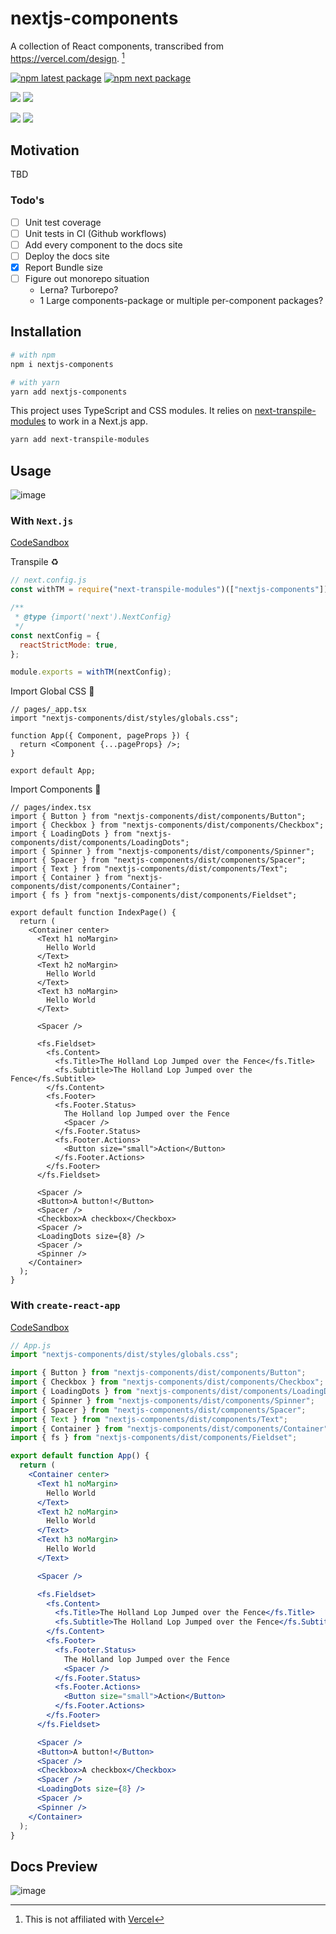 # nextjs-components

A collection of React components, transcribed from https://vercel.com/design. [^1]

[^1]: This is not affiliated with [Vercel](https://vercel.com)

[![npm latest package](https://img.shields.io/npm/v/nextjs-components/latest.svg)](https://www.npmjs.com/package/nextjs-components) [![npm next package](https://img.shields.io/npm/v/nextjs-components/next.svg)](https://www.npmjs.com/package/nextjs-components)

![](https://badgen.net/bundlephobia/min/nextjs-components) ![](https://badgen.net/bundlephobia/minzip/nextjs-components)

![](https://badgen.net/bundlephobia/dependency-count/nextjs-components) ![](https://badgen.net/bundlephobia/tree-shaking/nextjs-components)

## Motivation

TBD

### Todo's

- [ ] Unit test coverage
- [ ] Unit tests in CI (Github workflows)
- [ ] Add every component to the docs site
- [ ] Deploy the docs site
- [x] Report Bundle size
- [ ] Figure out monorepo situation
  - Lerna? Turborepo?
  - 1 Large components-package or multiple per-component packages?

## Installation

```bash
# with npm
npm i nextjs-components
```

```bash
# with yarn
yarn add nextjs-components
```

This project uses TypeScript and CSS modules. It relies on [next-transpile-modules](https://github.com/martpie/next-transpile-modules) to work in a Next.js app.

```bash
yarn add next-transpile-modules
```

## Usage

![image](https://user-images.githubusercontent.com/26389321/148150047-7c3f530e-cfc5-4f29-8a61-eb08d4397851.png)


### With `Next.js`

[CodeSandbox](https://codesandbox.io/s/nextjs-components-next-t7vil)

Transpile ♻️

```js
// next.config.js
const withTM = require("next-transpile-modules")(["nextjs-components"]);

/**
 * @type {import('next').NextConfig}
 */
const nextConfig = {
  reactStrictMode: true,
};

module.exports = withTM(nextConfig);
```

Import Global CSS 💅

```tsx
// pages/_app.tsx
import "nextjs-components/dist/styles/globals.css";

function App({ Component, pageProps }) {
  return <Component {...pageProps} />;
}

export default App;
```

Import Components 🎉

```tsx
// pages/index.tsx
import { Button } from "nextjs-components/dist/components/Button";
import { Checkbox } from "nextjs-components/dist/components/Checkbox";
import { LoadingDots } from "nextjs-components/dist/components/LoadingDots";
import { Spinner } from "nextjs-components/dist/components/Spinner";
import { Spacer } from "nextjs-components/dist/components/Spacer";
import { Text } from "nextjs-components/dist/components/Text";
import { Container } from "nextjs-components/dist/components/Container";
import { fs } from "nextjs-components/dist/components/Fieldset";

export default function IndexPage() {
  return (
    <Container center>
      <Text h1 noMargin>
        Hello World
      </Text>
      <Text h2 noMargin>
        Hello World
      </Text>
      <Text h3 noMargin>
        Hello World
      </Text>

      <Spacer />

      <fs.Fieldset>
        <fs.Content>
          <fs.Title>The Holland Lop Jumped over the Fence</fs.Title>
          <fs.Subtitle>The Holland Lop Jumped over the Fence</fs.Subtitle>
        </fs.Content>
        <fs.Footer>
          <fs.Footer.Status>
            The Holland lop Jumped over the Fence
            <Spacer />
          </fs.Footer.Status>
          <fs.Footer.Actions>
            <Button size="small">Action</Button>
          </fs.Footer.Actions>
        </fs.Footer>
      </fs.Fieldset>

      <Spacer />
      <Button>A button!</Button>
      <Spacer />
      <Checkbox>A checkbox</Checkbox>
      <Spacer />
      <LoadingDots size={8} />
      <Spacer />
      <Spinner />
    </Container>
  );
}
```

### With `create-react-app`

[CodeSandbox](https://codesandbox.io/s/nextjs-components-zhbkv)

```jsx
// App.js
import "nextjs-components/dist/styles/globals.css";

import { Button } from "nextjs-components/dist/components/Button";
import { Checkbox } from "nextjs-components/dist/components/Checkbox";
import { LoadingDots } from "nextjs-components/dist/components/LoadingDots";
import { Spinner } from "nextjs-components/dist/components/Spinner";
import { Spacer } from "nextjs-components/dist/components/Spacer";
import { Text } from "nextjs-components/dist/components/Text";
import { Container } from "nextjs-components/dist/components/Container";
import { fs } from "nextjs-components/dist/components/Fieldset";

export default function App() {
  return (
    <Container center>
      <Text h1 noMargin>
        Hello World
      </Text>
      <Text h2 noMargin>
        Hello World
      </Text>
      <Text h3 noMargin>
        Hello World
      </Text>

      <Spacer />

      <fs.Fieldset>
        <fs.Content>
          <fs.Title>The Holland Lop Jumped over the Fence</fs.Title>
          <fs.Subtitle>The Holland Lop Jumped over the Fence</fs.Subtitle>
        </fs.Content>
        <fs.Footer>
          <fs.Footer.Status>
            The Holland lop Jumped over the Fence
            <Spacer />
          </fs.Footer.Status>
          <fs.Footer.Actions>
            <Button size="small">Action</Button>
          </fs.Footer.Actions>
        </fs.Footer>
      </fs.Fieldset>

      <Spacer />
      <Button>A button!</Button>
      <Spacer />
      <Checkbox>A checkbox</Checkbox>
      <Spacer />
      <LoadingDots size={8} />
      <Spacer />
      <Spinner />
    </Container>
  );
}
```

## Docs Preview

![image](https://user-images.githubusercontent.com/26389321/148008111-2bde682a-991e-4fa8-b347-77aa9ec9fe49.png)
